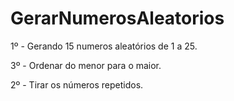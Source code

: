 # GerarNumerosAleatorios


<p>1º - Gerando 15 numeros aleatórios de 1 a 25.</p>
<p>3º - Ordenar do menor para o maior.</p>
<p>2º - Tirar os números repetidos.</p>

